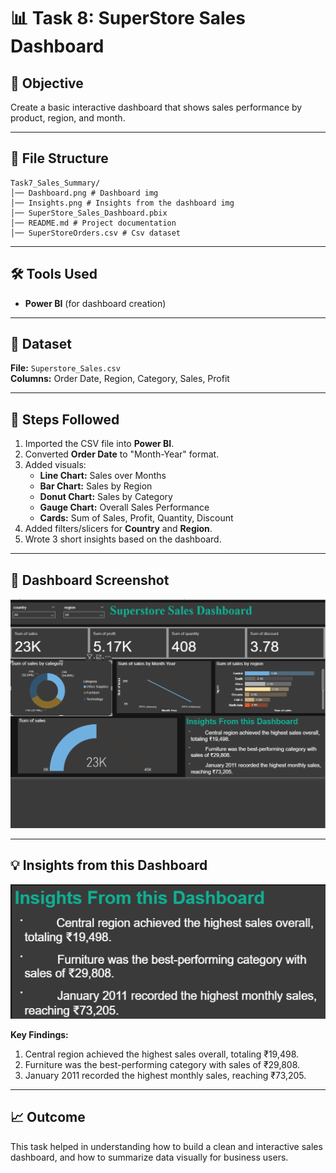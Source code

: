 # 📊 Task 8: SuperStore Sales Dashboard


## 🎯 Objective
Create a basic interactive dashboard that shows sales performance by product, region, and month.

---
## 📁 File Structure

```
Task7_Sales_Summary/
│── Dashboard.png # Dashboard img 
│── Insights.png # Insights from the dashboard img 
│── SuperStore_Sales_Dashboard.pbix 
│── README.md # Project documentation
│── SuperStoreOrders.csv # Csv dataset
```
---

## 🛠 Tools Used
- **Power BI** (for dashboard creation)

---

## 📂 Dataset
**File:** `Superstore_Sales.csv`  
**Columns:** Order Date, Region, Category, Sales, Profit

---

## 🚀 Steps Followed
1. Imported the CSV file into **Power BI**.
2. Converted **Order Date** to "Month-Year" format.
3. Added visuals:
   - **Line Chart:** Sales over Months
   - **Bar Chart:** Sales by Region
   - **Donut Chart:** Sales by Category
   - **Gauge Chart:** Overall Sales Performance
   - **Cards:** Sum of Sales, Profit, Quantity, Discount
4. Added filters/slicers for **Country** and **Region**.
5. Wrote 3 short insights based on the dashboard.

---

## 📸 Dashboard Screenshot
![Dashboard](Dashboard.png)

---

## 💡 Insights from this Dashboard
![Insights](Insights.png)

**Key Findings:**
1. Central region achieved the highest sales overall, totaling ₹19,498.
2. Furniture was the best-performing category with sales of ₹29,808.
3. January 2011 recorded the highest monthly sales, reaching ₹73,205.

---

## 📈 Outcome
This task helped in understanding how to build a clean and interactive sales dashboard, and how to summarize data visually for business users.
